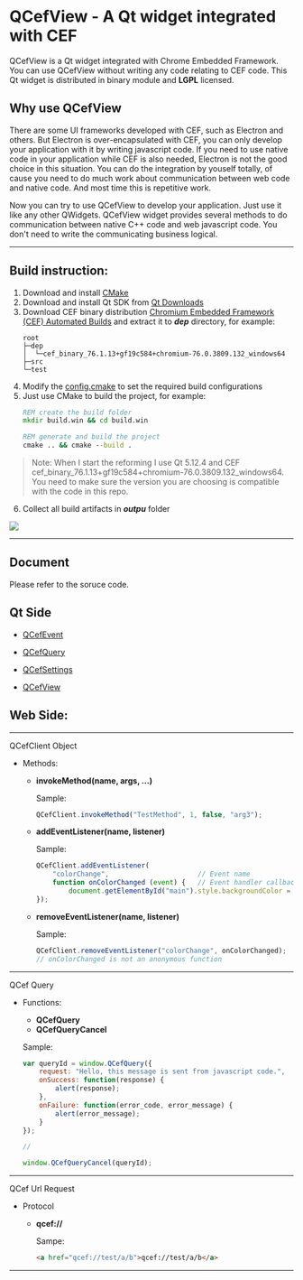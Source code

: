 QCefView - A Qt widget integrated with CEF
===============

QCefView is a Qt widget integrated with Chrome Embedded Framework. You can use QCefView without writing any code relating to CEF code. This Qt widget is distributed in binary module and **LGPL** licensed.

Why use QCefView
----------------

There are some UI frameworks developed with CEF, such as Electron and others. But Electron is over-encapsulated with CEF, you can only develop your application with it by writing javascript code. If you need to use native code in your application while CEF is also needed, Electron is not the good choice in this situation. You can do the integration by youself totally, of cause you need to do much work about communication between web code and native code. And most time this is repetitive work.

Now you can try to use QCefView to develop your application. Just use it like any other QWidgets. QCefView widget provides several methods to do communication between native C++ code and web javascript code. You don't need to write the communicating business logical. 

----------

Build instruction:
----------

1. Download and install [CMake](https://cmake.org/)
2. Download and install Qt SDK from [Qt Downloads](https://download.qt.io/archive/qt/)
3. Download CEF binary distribution [Chromium Embedded Framework (CEF) Automated Builds](http://opensource.spotify.com/cefbuilds/index.html) and extract it to ***dep*** directory, for example:
    ```
    root
    ├─dep
    │  └─cef_binary_76.1.13+gf19c584+chromium-76.0.3809.132_windows64
    ├─src
    └─test
    ```
4. Modify the [config.cmake](config.cmake) to set the required build configurations
5. Just use CMake to build the project, for example:
    ``` bat
    REM create the build folder 
    mkdir build.win && cd build.win

    REM generate and build the project
    cmake .. && cmake --build .
    ```

> Note:
When I start the reforming I use Qt 5.12.4 and CEF cef_binary_76.1.13+gf19c584+chromium-76.0.3809.132_windows64. You need to make sure the version you are choosing is compatible with the code in this repo.

6. Collect all build artifacts in ***outpu*** folder

![](https://raw.githubusercontent.com/tishion/QCefView/gh-pages/images/Test.jpg)

---------

Document 
---------

Please refer to the soruce code.

Qt Side
----
- [QCefEvent](https://github.com/tishion/QCefView/blob/master/src/QCefView/inc/QCefEvent.h)

- [QCefQuery](https://github.com/tishion/QCefView/blob/master/src/QCefView/inc/QCefQuery.h) 
 
- [QCefSettings](https://github.com/tishion/QCefView/blob/master/src/QCefView/inc/QCefSetting.h)
 
- [QCefView](https://github.com/tishion/QCefView/blob/master/src/QCefView/inc/QCefView.h) 
 
 
Web Side:
---
---

QCefClient Object

- Methods:
  - **invokeMethod(name, args, ...)**
 
    Sample: 
    ```javascript
    QCefClient.invokeMethod("TestMethod", 1, false, "arg3");
    ```
    
  - **addEventListener(name, listener)**
    
    Sample: 
    ```javascript
    QCefClient.addEventListener(
        "colorChange",                      // Event name
        function onColorChanged (event) {   // Event handler callback
            document.getElementById("main").style.backgroundColor = event["color"];
    });
    ```
    
  - **removeEventListener(name, listener)**
        
    Sample: 
    ```javascript
    QCefClient.removeEventListener("colorChange", onColorChanged);
    // onColorChanged is not an anonymous function
    ```

---

QCef Query
- Functions:
  - **QCefQuery**
  - **QCefQueryCancel**

  Sample:
  ```javascript
  var queryId = window.QCefQuery({
      request: "Hello, this message is sent from javascript code.",
      onSuccess: function(response) {
          alert(response);
      },
      onFailure: function(error_code, error_message) {
          alert(error_message);
      }
  });
  
  //
  
  window.QCefQueryCancel(queryId);
  ```

---
  
QCef Url Request
- Protocol
  - **qcef://**
    
    Sampe:
    ```html
    <a href="qcef://test/a/b">qcef://test/a/b</a>
    ```

---
